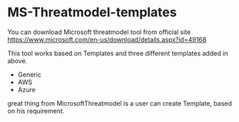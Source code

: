 # MS-Threatmodel-templates


You can download Microsoft threatmodel tool from official site https://www.microsoft.com/en-us/download/details.aspx?id=49168

This tool works based on Templates and three different templates added in above.

- Generic
- AWS
- Azure


great thing from MicrosoftThreatmodel is a user can create Template, based on his requirement.

